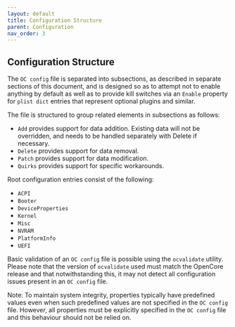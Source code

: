 ```yaml
---
layout: default
title: Configuration Structure
parent: Configuration
nav_order: 3
---
```


## Configuration Structure

The `OC config` file is separated into subsections, as described in separate sections of this document, and is designed so as to attempt not to enable anything by default as well as to provide kill switches via an `Enable` property for `plist dict` entries that represent optional plugins and similar.

The file is structured to group related elements in subsections as follows:
- `Add` provides support for data addition. Existing data will not be overridden, and needs to be handled separately with Delete if necessary.
- `Delete` provides support for data removal.
- `Patch` provides support for data modification.
- `Quirks` provides support for specific workarounds.

Root configuration entries consist of the following:

- `ACPI`
- `Booter`
- `DeviceProperties`
- `Kernel`
- `Misc`
- `NVRAM`
- `PlatformInfo`
- `UEFI`

Basic validation of an `OC config` file is possible using the `ocvalidate` utility. Please note that the version of `ocvalidate` used must match the OpenCore release and that notwithstanding this, it may not detect all configuration issues present in an `OC config` file.

Note: To maintain system integrity, properties typically have predefined values even when such predefined values are not specified in the `OC config` file. However, all properties must be explicitly specified in the `OC config` file and this behaviour should not be relied on.